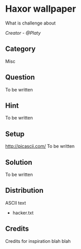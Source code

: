 # Haxor wallpaper
What is challenge about

<i>Creator - @Platy</i>

## Category
Misc

## Question
To be written

## Hint
To be written

## Setup
http://picascii.com/
To be written

## Solution
To be written

## Distribution
ASCII text
- hacker.txt

## Credits
Credits for inspiration blah blah
